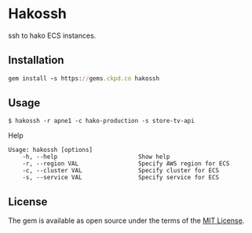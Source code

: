 # Hakossh

ssh to hako ECS instances.

## Installation

```ruby
gem install -s https://gems.ckpd.co hakossh
```

## Usage

```
$ hakossh -r apne1 -c hako-production -s store-tv-api
```

Help

```
Usage: hakossh [options]
    -h, --help                       Show help
    -r, --region VAL                 Specify AWS region for ECS
    -c, --cluster VAL                Specify cluster for ECS
    -s, --service VAL                Specify service for ECS
```		

## License

The gem is available as open source under the terms of the [MIT License](http://opensource.org/licenses/MIT).

